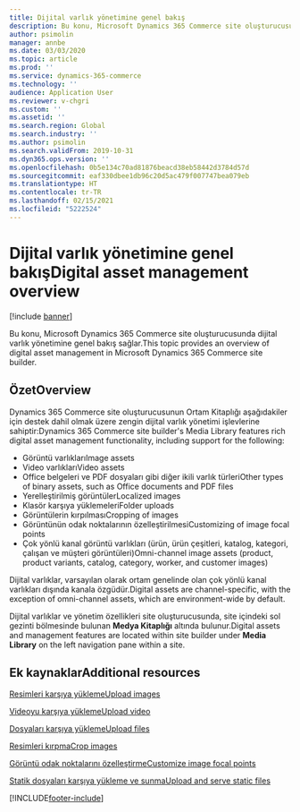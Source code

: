 ```yaml
---
title: Dijital varlık yönetimine genel bakış
description: Bu konu, Microsoft Dynamics 365 Commerce site oluşturucusunda dijital varlık yönetimine genel bakış sağlar.
author: psimolin
manager: annbe
ms.date: 03/03/2020
ms.topic: article
ms.prod: ''
ms.service: dynamics-365-commerce
ms.technology: ''
audience: Application User
ms.reviewer: v-chgri
ms.custom: ''
ms.assetid: ''
ms.search.region: Global
ms.search.industry: ''
ms.author: psimolin
ms.search.validFrom: 2019-10-31
ms.dyn365.ops.version: ''
ms.openlocfilehash: 0b5e134c70ad81876beacd38eb58442d3784d57d
ms.sourcegitcommit: eaf330dbee1db96c20d5ac479f007747bea079eb
ms.translationtype: HT
ms.contentlocale: tr-TR
ms.lasthandoff: 02/15/2021
ms.locfileid: "5222524"
---
```

# <a name="digital-asset-management-overview"></a><span data-ttu-id="f8f5e-103">Dijital varlık yönetimine genel bakış</span><span class="sxs-lookup"><span data-stu-id="f8f5e-103">Digital asset management overview</span></span>

[!include [banner](includes/banner.md)]

<span data-ttu-id="f8f5e-104">Bu konu, Microsoft Dynamics 365 Commerce site oluşturucusunda dijital varlık yönetimine genel bakış sağlar.</span><span class="sxs-lookup"><span data-stu-id="f8f5e-104">This topic provides an overview of digital asset management in Microsoft Dynamics 365 Commerce site builder.</span></span>

## <a name="overview"></a><span data-ttu-id="f8f5e-105">Özet</span><span class="sxs-lookup"><span data-stu-id="f8f5e-105">Overview</span></span>

<span data-ttu-id="f8f5e-106">Dynamics 365 Commerce site oluşturucusunun Ortam Kitaplığı aşağıdakiler için destek dahil olmak üzere zengin dijital varlık yönetimi işlevlerine sahiptir:</span><span class="sxs-lookup"><span data-stu-id="f8f5e-106">Dynamics 365 Commerce site builder's Media Library features rich digital asset management functionality, including support for the following:</span></span>
- <span data-ttu-id="f8f5e-107">Görüntü varlıkları</span><span class="sxs-lookup"><span data-stu-id="f8f5e-107">Image assets</span></span>
- <span data-ttu-id="f8f5e-108">Video varlıkları</span><span class="sxs-lookup"><span data-stu-id="f8f5e-108">Video assets</span></span>
- <span data-ttu-id="f8f5e-109">Office belgeleri ve PDF dosyaları gibi diğer ikili varlık türleri</span><span class="sxs-lookup"><span data-stu-id="f8f5e-109">Other types of binary assets, such as Office documents and PDF files</span></span>
- <span data-ttu-id="f8f5e-110">Yerelleştirilmiş görüntüler</span><span class="sxs-lookup"><span data-stu-id="f8f5e-110">Localized images</span></span>
- <span data-ttu-id="f8f5e-111">Klasör karşıya yüklemeleri</span><span class="sxs-lookup"><span data-stu-id="f8f5e-111">Folder uploads</span></span>
- <span data-ttu-id="f8f5e-112">Görüntülerin kırpılması</span><span class="sxs-lookup"><span data-stu-id="f8f5e-112">Cropping of images</span></span>
- <span data-ttu-id="f8f5e-113">Görüntünün odak noktalarının özelleştirilmesi</span><span class="sxs-lookup"><span data-stu-id="f8f5e-113">Customizing of image focal points</span></span>
- <span data-ttu-id="f8f5e-114">Çok yönlü kanal görüntü varlıkları (ürün, ürün çeşitleri, katalog, kategori, çalışan ve müşteri görüntüleri)</span><span class="sxs-lookup"><span data-stu-id="f8f5e-114">Omni-channel image assets (product, product variants, catalog, category, worker, and customer images)</span></span>

<span data-ttu-id="f8f5e-115">Dijital varlıklar, varsayılan olarak ortam genelinde olan çok yönlü kanal varlıkları dışında kanala özgüdür.</span><span class="sxs-lookup"><span data-stu-id="f8f5e-115">Digital assets are channel-specific, with the exception of omni-channel assets, which are environment-wide by default.</span></span> 

<span data-ttu-id="f8f5e-116">Dijital varlıklar ve yönetim özellikleri site oluşturucusunda, site içindeki sol gezinti bölmesinde bulunan **Medya Kitaplığı** altında bulunur.</span><span class="sxs-lookup"><span data-stu-id="f8f5e-116">Digital assets and management features are located within site builder under **Media Library** on the left navigation pane within a site.</span></span>

## <a name="additional-resources"></a><span data-ttu-id="f8f5e-117">Ek kaynaklar</span><span class="sxs-lookup"><span data-stu-id="f8f5e-117">Additional resources</span></span>

[<span data-ttu-id="f8f5e-118">Resimleri karşıya yükleme</span><span class="sxs-lookup"><span data-stu-id="f8f5e-118">Upload images</span></span>](dam-upload-images.md)

[<span data-ttu-id="f8f5e-119">Videoyu karşıya yükleme</span><span class="sxs-lookup"><span data-stu-id="f8f5e-119">Upload video</span></span>](dam-upload-video.md)

[<span data-ttu-id="f8f5e-120">Dosyaları karşıya yükleme</span><span class="sxs-lookup"><span data-stu-id="f8f5e-120">Upload files</span></span>](dam-upload-files.md)

[<span data-ttu-id="f8f5e-121">Resimleri kırpma</span><span class="sxs-lookup"><span data-stu-id="f8f5e-121">Crop images</span></span>](dam-crop-images.md)

[<span data-ttu-id="f8f5e-122">Görüntü odak noktalarını özelleştirme</span><span class="sxs-lookup"><span data-stu-id="f8f5e-122">Customize image focal points</span></span>](dam-custom-focal-point.md)

[<span data-ttu-id="f8f5e-123">Statik dosyaları karşıya yükleme ve sunma</span><span class="sxs-lookup"><span data-stu-id="f8f5e-123">Upload and serve static files</span></span>](upload-serve-static-files.md)


[!INCLUDE[footer-include](../includes/footer-banner.md)]